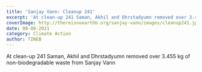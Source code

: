 ```yaml
---
title: 'Sanjay Vann: Cleanup 241'
excerpt: 'At clean-up 241 Saman, Akhil and Dhrstadyumn removed over 3.455 kg of non-biodegradable waste from Sanjay Vann'
coverImage: http://thereisnoearthb.org/sanjay-vann/images/cleanup241.jpg
date: 08-08-2021
category: Climate Action
author: TINEB
---
```


<p>At clean-up 241 Saman, Akhil and Dhrstadyumn removed over 3.455 kg of non-biodegradable waste from Sanjay Vann</p>
